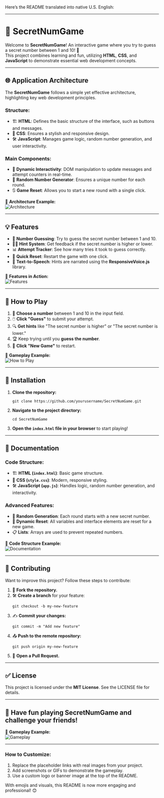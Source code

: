 Here’s the README translated into native U.S. English:

---

# 🎯 **SecretNumGame**

Welcome to **SecretNumGame**! An interactive game where you try to guess a secret number between 1 and 10! 🎲  
This project combines learning and fun, utilizing **HTML**, **CSS**, and **JavaScript** to demonstrate essential web development concepts.

---

## 🌐 **Application Architecture**

The **SecretNumGame** follows a simple yet effective architecture, highlighting key web development principles.

### Structure:
- 🏗️ **HTML**: Defines the basic structure of the interface, such as buttons and messages.
- 🎨 **CSS**: Ensures a stylish and responsive design.
- 🛠️ **JavaScript**: Manages game logic, random number generation, and user interactivity.

### Main Components:
- 🔄 **Dynamic Interactivity**: DOM manipulation to update messages and attempt counters in real-time.
- 🎲 **Random Number Generator**: Ensures a unique number for each round.
- 🔃 **Game Reset**: Allows you to start a new round with a single click.

📸 **Architecture Example:**  
![Architecture](https://via.placeholder.com/800x400.png?text=Architecture)

---

## 💡 **Features**

- 🎯 **Number Guessing**: Try to guess the secret number between 1 and 10.
- 🕵️‍♂️ **Hint System**: Get feedback if the secret number is higher or lower.
- 📊 **Attempt Tracker**: See how many tries it took to guess correctly.
- 🔄 **Quick Reset**: Restart the game with one click.
- 🎤 **Text-to-Speech**: Hints are narrated using the **ResponsiveVoice.js** library.

📸 **Features in Action:**  
![Features](https://via.placeholder.com/800x300.png?text=Features)

---

## 🚀 **How to Play**

1. 🎲 **Choose a number** between 1 and 10 in the input field.
2. 🖱️ **Click "Guess"** to submit your attempt.
3. 🔍 **Get hints** like "The secret number is higher" or "The secret number is lower."
4. 🏆 Keep trying until you **guess the number**.
5. 🔄 **Click "New Game"** to restart.

📸 **Gameplay Example:**  
![How to Play](https://via.placeholder.com/800x400.png?text=How+to+Play)

---

## 📂 **Installation**

1. **Clone the repository:**
   ```
   git clone https://github.com/yourusername/SecretNumGame.git
   ```

2. **Navigate to the project directory:**
   ```
   cd SecretNumGame
   ```

3. **Open the `index.html` file in your browser** to start playing!

---

## 📖 **Documentation**

### Code Structure:
- 🏗️ **HTML (`index.html`)**: Basic game structure.
- 🎨 **CSS (`style.css`)**: Modern, responsive styling.
- 🛠️ **JavaScript (`app.js`)**: Handles logic, random number generation, and interactivity.

### Advanced Features:
- 🎲 **Random Generation**: Each round starts with a new secret number.
- 🔄 **Dynamic Reset**: All variables and interface elements are reset for a new game.
- 📋 **Lists**: Arrays are used to prevent repeated numbers.

📸 **Code Structure Example:**  
![Documentation](https://via.placeholder.com/800x300.png?text=Code+Structure)

---

## 🤝 **Contributing**

Want to improve this project? Follow these steps to contribute:

1. 🍴 **Fork the repository.**
2. 🛠️ **Create a branch** for your feature:
   ```
   git checkout -b my-new-feature
   ```
3. ✍️ **Commit your changes:**
   ```
   git commit -m "Add new feature"
   ```
4. 📤 **Push to the remote repository:**
   ```
   git push origin my-new-feature
   ```
5. 📝 **Open a Pull Request.**

---

## ✅ **License**

This project is licensed under the **MIT License**. See the LICENSE file for details.

---

## 🎉 **Have fun playing SecretNumGame and challenge your friends!**  

📸 **Gameplay Example:**  
![Gameplay](https://via.placeholder.com/800x400.png?text=Gameplay)

---

### How to Customize:
1. Replace the placeholder links with real images from your project.
2. Add screenshots or GIFs to demonstrate the gameplay.
3. Use a custom logo or banner image at the top of the README.

With emojis and visuals, this README is now more engaging and professional! 😊
